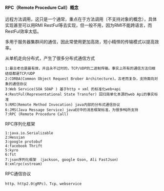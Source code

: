 #### RPC（Remote Procedure Call）概念

远程方法调用，这只是一个通常，重点在于方法调用（不支持对象的概念），具体实现甚至可以用RMI RestFul等去实现，但一般不用，因为RMI不能跨语言，而RestFul效率太低。

多用于服务器集群间的通信，因此常使用更加高效，短小精悍的传输模式以提高效率。

从单机走向分布式，产生了很多分布式通信方式

```
1:最古老也是最有效，并且永不过时的，TCP/UDP的二进制传输。事实上所有的通信方法归根结低都是TCP/UDP
2:CORBA(Common Object Request Brober Architecture)。古老而复杂，支持面向对象的通信协议
3:Web Service(SOA SOAP ) 基于http + xml 的标准化web+api
4:RestFul(Representational State Transfer) 回归简单化本源的web Api的事实标准
5:RMI(Remote Method Invocation) java内部的分布式通信协议
6:JMS(Java Message Service) javaEE中的消息框架标准，为很多MQ所支持
7:RPC (Remote Procedure Call)
```

RPC序列化框架

```
1:java.io.Serializable
2:Hessian
3:google protobuf
4:facebook Thrift
5:kyro
6:fst
7:json序列化框架 （jackson, google Gson, Ali FastJson）
8:xmlrpc(xstream)
```

RPC通信协议

```
http、http2.0(gRPc)、Tcp、webservice
```





